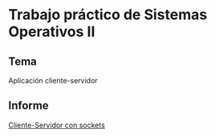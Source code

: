 # Trabajo práctico de Sistemas Operativos II

## Tema

Aplicación cliente-servidor

## Informe

[Cliente-Servidor con sockets](Informe.pdf)
